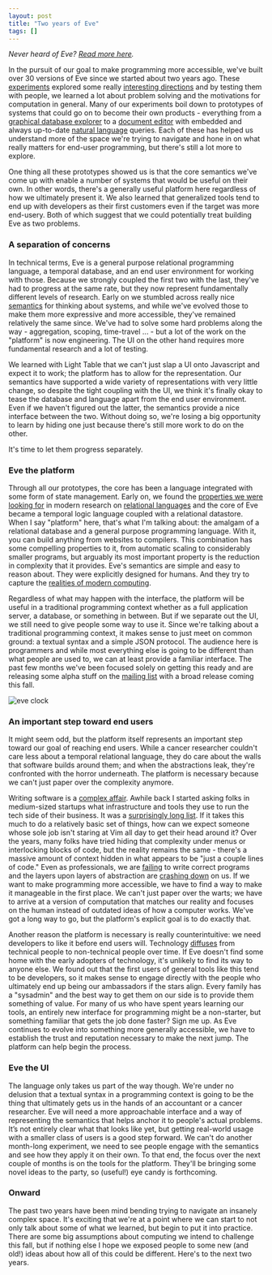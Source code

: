 ```yaml
---
layout: post
title: "Two years of Eve"
tags: []
---
```


_Never heard of Eve? [Read more here](http://witheve.com/)._

In the pursuit of our goal to make programming more accessible, we've built over 30 versions of Eve since we started about two years ago. These [experiments][incidentalcomplexity] explored some really [interesting directions][bidstalk] and by testing them with people, we learned a lot about problem solving and the motivations for computation in general. Many of our experiments boil down to prototypes of systems that could go on to become their own products - everything from a [graphical database explorer][graph] to a [document editor][markdowneve] with embedded and always up-to-date [natural language][nlq] queries. Each of these has helped us understand more of the space we're trying to navigate and hone in on what really matters for end-user programming, but there's still a lot more to explore.

One thing all these prototypes showed us is that the core semantics we've come up with enable a number of systems that would be useful on their own. In other words, there's a generally useful platform here regardless of how we ultimately present it. We also learned that generalized tools tend to end up with developers as their first customers even if the target was more end-usery. Both of which suggest that we could potentially treat building Eve as two problems.

### A separation of concerns

In technical terms, Eve is a general purpose relational programming language, a temporal database, and an end user environment for working with those. Because we strongly coupled the first two with the last, they've had to progress at the same rate, but they now represent fundamentally different levels of research. Early on we stumbled across really nice [semantics][dedalus] for thinking about systems, and while we've evolved those to make them more expressive and more accessible, they've remained relatively the same since. We've had to solve some hard problems along the way - aggregation, scoping, time-travel ... - but a lot of the work on the "platform" is now engineering. The UI on the other hand requires more fundamental research and a lot of testing.

We learned with Light Table that we can't just slap a UI onto Javascript and expect it to work; the platform has to allow for the representation. Our semantics have supported a wide variety of representations with very little change, so despite the tight coupling with the UI, we think it's finally okay to tease the database and language apart from the end user environment. Even if we haven't figured out the latter, the semantics provide a nice interface between the two. Without doing so, we're losing a big opportunity to learn by hiding one just because there's still more work to do on the other.

It's time to let them progress separately.

### Eve the platform

Through all our prototypes, the core has been a language integrated with some form of state management. Early on, we found the [properties we were looking for][betterprogramming] in modern research on [relational languages][bloom] and the core of Eve became a temporal logic language coupled with a relational datastore. When I say "platform" here, that's what I'm talking about: the amalgam of a relational database and a general purpose programming language. With it, you can build anything from websites to compilers. This combination has some compelling properties to it, from automatic scaling to considerably smaller programs, but arguably its most important property is the reduction in complexity that it provides. Eve's semantics are simple and easy to reason about. They were explicitly designed for humans. And they try to capture the [realities of modern computing][moderncomputing]. 

Regardless of what may happen with the interface, the platform will be useful in a traditional programming context whether as a full application server, a database, or something in between. But if we separate out the UI, we still need to give people some way to use it. Since we're talking about a traditional programming context, it makes sense to just meet on common ground: a textual syntax and a simple JSON protocol. The audience here is programmers and while most everything else is going to be different than what people are used to, we can at least provide a familiar interface. The past few months we've been focused solely on getting this ready and are releasing some alpha stuff on the [mailing list][mailinglist] with a broad release coming this fall.

![eve clock](https://github.com/witheve/assets/raw/master/images/eveclock.gif?raw=true)

### An important step toward end users

It might seem odd, but the platform itself represents an important step toward our goal of reaching end users. While a cancer researcher couldn't care less about a temporal relational language, they do care about the walls that software builds around them; and when the abstractions leak, they're confronted with the horror underneath. The platform is necessary because we can't just paper over the complexity anymore. 

Writing software is a [complex affair][pain]. Awhile back I started asking folks in medium-sized startups what infrastructure and tools they use to run the tech side of their business. It was a [surprisingly long list][toolslist]. If it takes this much to do a relatively basic set of things, how can we expect someone whose sole job isn't staring at Vim all day to get their head around it? Over the years, many folks have tried hiding that complexity under menus or interlocking blocks of code, but the reality remains the same - there's a massive amount of context hidden in what appears to be "just a couple lines of code." Even as professionals, we are [failing][therac] to write correct programs and the layers upon layers of abstraction are [crashing down][softwarefailures] on us. If we want to make programming more accessible, we have to find a way to make it manageable in the first place. We can't just paper over the warts; we have to arrive at a version of computation that matches our reality and focuses on the human instead of outdated ideas of how a computer works. We've got a long way to go, but the platform's explicit goal is to do exactly that.

Another reason the platform is necessary is really counterintuitive: we need developers to like it before end users will. Technology [diffuses][diffusion] from technical people to non-technical people over time. If Eve doesn't find some home with the early adopters of technology, it's unlikely to find its way to anyone else. We found out that the first users of general tools like this tend to be developers, so it makes sense to engage directly with the people who ultimately end up being our ambassadors if the stars align. Every family has a "sysadmin" and the best way to get them on our side is to provide them something of value. For many of us who have spent years learning our tools, an entirely new interface for programming might be a non-starter, but something familiar that gets the job done faster? Sign me up. As Eve continues to evolve into something more generally accessible, we have to establish the trust and reputation necessary to make the next jump. The platform can help begin the process.

### Eve the UI

The language only takes us part of the way though. We're under no delusion that a textual syntax in a programming context is going to be the thing that ultimately gets us in the hands of an accountant or a cancer researcher. Eve will need a more approachable interface and a way of representing the semantics that helps anchor it to people's actual problems. It’s not entirely clear what that looks like yet, but getting real-world usage with a smaller class of users is a good step forward. We can't do another month-long experiment, we need to see people engage with the semantics and see how they apply it on their own. To that end, the focus over the next couple of months is on the tools for the platform. They'll be bringing some novel ideas to the party, so (useful!) eye candy is forthcoming.

### Onward

The past two years have been mind bending trying to navigate an insanely complex space. It's exciting that we're at a point where we can start to not only talk about some of what we learned, but begin to put it into practice. There are some big assumptions about computing we intend to challenge this fall, but if nothing else I hope we exposed people to some new (and old!) ideas about how all of this could be different. Here's to the next two years.

[incidentalcomplexity]: http://incidentalcomplexity.com/archive/
[mailinglist]: https://groups.google.com/forum/#!forum/eve-talk
[nlq]: http://incidentalcomplexity.com/2016/06/14/nlqp/
[graph]: http://incidentalcomplexity.com/2015/10/15/jul-sept/
[markdowneve]: http://incidentalcomplexity.com/2016/06/10/jan-feb/
[diffusion]: https://en.wikipedia.org/wiki/Diffusion_of_innovations
[therac]: http://hackaday.com/2015/10/26/killed-by-a-machine-the-therac-25/
[softwarefailures]: http://www.tricentis.com/blog/2015/11/03/software-failures-of-2015-quarter-three/
[bidstalk]: https://www.youtube.com/watch?v=VZQoAKJPbh8
[dedalus]: http://www.eecs.berkeley.edu/Pubs/TechRpts/2009/EECS-2009-173.html
[betterprogramming]: http://www.chris-granger.com/2014/03/27/toward-a-better-programming/ 
[bloom]: http://boom.cs.berkeley.edu/papers.html
[pain]: http://lighttable.com/2014/05/16/pain-we-forgot/
[toolslist]: https://gist.github.com/ibdknox/8f15441530bdd09aa8ce489dd9c110c7
[moderncomputing]: https://christophermeiklejohn.com/lasp/erlang/2015/10/27/tendency.html 







